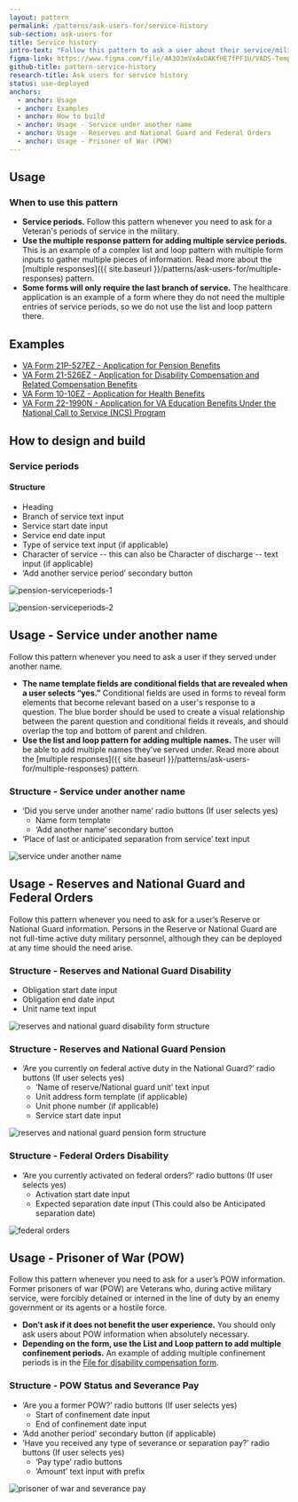 ```yaml
---
layout: pattern
permalink: /patterns/ask-users-for/service-history
sub-section: ask-users-for
title: Service history
intro-text: "Follow this pattern to ask a user about their service/military history."
figma-link: https://www.figma.com/file/4A3O3mVx4xDAKfHE7fPF1U/VADS-Templates%2C-Patterns%2C-and-Forms?type=design&node-id=2988%3A28636&mode=design&t=l6EMCglfD9f8DZuv-1
github-title: pattern-service-history
research-title: Ask users for service history
status: use-deployed
anchors:
  - anchor: Usage
  - anchor: Examples
  - anchor: How to build
  - anchor: Usage - Service under another name
  - anchor: Usage - Reserves and National Guard and Federal Orders
  - anchor: Usage - Prisoner of War (POW)
---
```


## Usage

### When to use this pattern

* **Service periods.** Follow this pattern whenever you need to ask for a Veteran's periods of service in the military. 
* **Use the multiple response pattern for adding multiple service periods.** This is an example of a complex list and loop pattern with multiple form inputs to gather multiple pieces of information. Read more about the [multiple responses]({{ site.baseurl }}/patterns/ask-users-for/multiple-responses) pattern.
* **Some forms will only require the last branch of service.** The healthcare application is an example of a form where they do not need the multiple entries of service periods, so we do not use the list and loop pattern there.

## Examples

* [VA Form 21P-527EZ - Application for Pension Benefits](https://www.va.gov/pension/application/527EZ/introduction)
* [VA Form 21-526EZ - Application for Disability Compensation and Related Compensation Benefits](https://www.va.gov/disability/file-disability-claim-form-21-526ez/introduction)
* [VA Form 10-10EZ - Application for Health Benefits](https://staging.va.gov/health-care/apply/application/introduction)
* [VA Form 22-1990N - Application for VA Education Benefits Under the National Call to Service (NCS) Program](https://www.va.gov/education/apply-for-education-benefits/application/1990N/introduction)

## How to design and build

### Service periods

#### Structure

* Heading
* Branch of service text input
* Service start date input
* Service end date input
* Type of service text input (if applicable)
* Character of service -- this can also be Character of discharge -- text input (if applicable)
* ‘Add another service period’ secondary button

![pension-serviceperiods-1]({{site.baseurl}}/images/patterns/ask-users-for/service-history/list-and-loop.png)

![pension-serviceperiods-2]({{site.baseurl}}/images/patterns/ask-users-for/service-history/list-and-loop3.png)

## Usage - Service under another name

Follow this pattern whenever you need to ask a user if they served under another name. 

* **The name template fields are conditional fields that are revealed when a user selects “yes.”**  Conditional fields are used in forms to reveal form elements that become relevant based on a user's response to a question. The blue border should be used to create a visual relationship between the parent question and conditional fields it reveals, and should overlap the top and bottom of parent and children.  
* **Use the list and loop pattern for adding multiple names.** The user will be able to add multiple names they’ve served under. Read more about the [multiple responses]({{ site.baseurl }}/patterns/ask-users-for/multiple-responses) pattern.

### Structure - Service under another name

* ‘Did you serve under another name’ radio buttons
(If user selects yes)
  * Name form template
  * ‘Add another name’ secondary button
* ‘Place of last or anticipated separation from service’ text input

![service under another name]({{site.baseurl}}/images/patterns/ask-users-for/service-history/service-name.png)

## Usage - Reserves and National Guard and Federal Orders

Follow this pattern whenever you need to ask for a user’s Reserve or National Guard information. Persons in the Reserve or National Guard are not full-time active duty military personnel, although they can be deployed at any time should the need arise. 

### Structure - Reserves and National Guard Disability

* Obligation start date input
* Obligation end date input
* Unit name text input

![reserves and national guard disability form structure]({{site.baseurl}}/images/patterns/ask-users-for/service-history/reserves-disability.png)

### Structure - Reserves and National Guard Pension

* ‘Are you currently on federal active duty in the National Guard?’ radio buttons
(If user selects yes)
  * ‘Name of reserve/National guard unit’ text input
  * Unit address form template (if applicable)
  * Unit phone number (if applicable)
  * Service start date input

![reserves and national guard pension form structure]({{site.baseurl}}/images/patterns/ask-users-for/service-history/reserve-pension.png)

### Structure - Federal Orders Disability

* ‘Are you currently activated on federal orders?’ radio buttons
(If user selects yes)
  * Activation start date input
  * Expected separation date input (This could also be Anticipated separation date)

![federal orders]({{site.baseurl}}/images/patterns/ask-users-for/service-history/federal-orders.png)

## Usage - Prisoner of War (POW)

Follow this pattern whenever you need to ask for a user’s POW information. Former prisoners of war (POW) are Veterans who, during active military service, were forcibly detained or interned in the line of duty by an enemy government or its agents or a hostile force.

* **Don’t ask if it does not benefit the user experience.** You should only ask users about POW information when absolutely necessary. 
* **Depending on the form, use the List and Loop pattern to add multiple confinement periods.** An example of adding multiple confinement periods is in the [File for disability compensation form](https://staging.va.gov/disability/file-disability-claim-form-21-526ez/introduction). 

### Structure - POW Status and Severance Pay

* ‘Are you a former POW?’ radio buttons
(If user selects yes)
  * Start of confinement date input
  * End of confinement date input
* ‘Add another  period’ secondary button (if applicable)
* ’Have you received any type of severance or separation pay?’ radio buttons
(If user selects yes)
  * ‘Pay type’ radio buttons
  * ‘Amount’ text input with prefix

![prisoner of war and severance pay]({{site.baseurl}}/images/patterns/ask-users-for/service-history/pow-status.png)